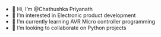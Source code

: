- 👋 Hi, I’m @Chathushka Priyanath
- 👀 I’m interested in Electronic product development
- 🌱 I’m currently learning AVR Micro controller programming
- 💞️ I’m looking to collaborate on Python projects

<!---
Chathushka1999/Chathushka1999 is a ✨ special ✨ repository because its `README.md` (this file) appears on your GitHub profile.
You can click the Preview link to take a look at your changes.
--->
